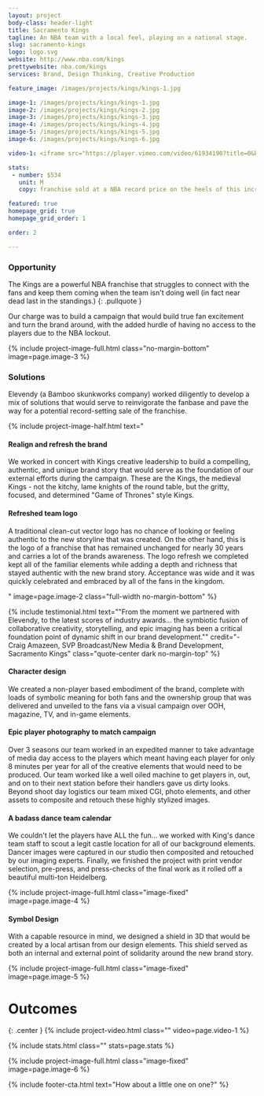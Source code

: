 ```yaml
---
layout: project
body-class: header-light
title: Sacramento Kings
tagline: An NBA team with a local feel, playing on a national stage.
slug: sacramento-kings
logo: logo.svg
website: http://www.nba.com/kings
prettywebsite: nba.com/kings
services: Brand, Design Thinking, Creative Production

feature_image: /images/projects/kings/kings-1.jpg

image-1: /images/projects/kings/kings-1.jpg
image-2: /images/projects/kings/kings-2.jpg
image-3: /images/projects/kings/kings-3.jpg
image-4: /images/projects/kings/kings-4.jpg
image-5: /images/projects/kings/kings-5.jpg
image-6: /images/projects/kings/kings-6.jpg

video-1: <iframe src="https://player.vimeo.com/video/61934190?title=0&byline=0&portrait=0" width="500" height="281" frameborder="0" webkitallowfullscreen mozallowfullscreen allowfullscreen></iframe>

stats:
 - number: $534
   unit: M
   copy: franchise sold at a NBA record price on the heels of this incredible turnaround and fanbase reinvigoration

featured: true
homepage_grid: true
homepage_grid_order: 1

order: 2

---
```

### Opportunity
The Kings are a powerful NBA franchise that struggles to connect with the fans and keep them coming when the team isn't doing well (in fact near dead last in the standings.)
{: .pullquote }

Our charge was to build a campaign that would build true fan excitement and turn the brand around, with the added hurdle of having no access to the players due to the NBA lockout.

{% include project-image-full.html class="no-margin-bottom" image=page.image-3 %}

### Solutions
Elevendy (a Bamboo skunkworks company) worked diligently to develop a mix of solutions that would serve to reinvigorate the fanbase and pave the way for a potential record-setting sale of the franchise.

{% include project-image-half.html text="<h4>Realign and refresh the brand</h4><p>We worked in concert with Kings creative leadership to build a compelling, authentic, and unique brand story that would serve as the foundation of our external efforts during the campaign. These are the Kings, the medieval Kings - not the kitchy, lame knights of the round table, but the gritty, focused, and determined \"Game of Thrones\" style Kings.</p><h4>Refreshed team logo</h4><p>A traditional clean-cut vector logo has no chance of looking or feeling authentic to the new storyline that was created. On the other hand, this is the logo of a franchise that has remained unchanged for nearly 30 years and carries a lot of the brands awareness. The logo refresh we completed kept all of the familiar elements while adding a depth and richness that stayed authentic with the new brand story. Acceptance was wide and it was quickly celebrated and embraced by all of the fans in the kingdom.</p>" image=page.image-2 class="full-width no-margin-bottom" %}

{% include testimonial.html text="\"From the moment we partnered with Elevendy, to the latest scores of industry awards... the symbiotic fusion of collaborative creativity, storytelling, and epic imaging has been a critical foundation point of dynamic shift in our brand development.\"" credit="- Craig Amazeen, SVP Broadcast/New Media & Brand Development, Sacramento Kings" class="quote-center dark no-margin-top" %}

#### Character design
We created a non-player based embodiment of the brand, complete with loads of symbolic meaning for both fans and the ownership group that was delivered and unveiled to the fans via a visual campaign over OOH, magazine, TV, and in-game elements.

#### Epic player photography to match campaign 
Over 3 seasons our team worked in an expedited manner to take advantage of media day access to the players which meant having each player for only 8 minutes per year for all of the creative elements that would need to be produced. Our team worked like a well oiled machine to get players in, out, and on to their next station before their handlers gave us dirty looks. Beyond shoot day logistics our team mixed CGI, photo elements, and other assets to composite and retouch these highly stylized images.

#### A badass dance team calendar
We couldn't let the players have ALL the fun... we worked with King's dance team staff to scout a legit castle location for all of our background elements. Dancer images were captured in our studio then composited and retouched by our imaging experts. Finally, we finished the project with print vendor selection, pre-press, and press-checks of the final work as it rolled off a beautiful multi-ton Heidelberg.

{% include project-image-full.html class="image-fixed" image=page.image-4 %}

#### Symbol Design
With a capable resource in mind, we designed a shield in 3D that would be created by a local artisan from our design elements. This shield served as both an internal and external point of solidarity around the new brand story.

{% include project-image-full.html class="image-fixed" image=page.image-5 %}

# Outcomes 
{: .center }
{% include project-video.html class="" video=page.video-1 %}

{% include stats.html class="" stats=page.stats %}

{% include project-image-full.html class="image-fixed" image=page.image-6 %}

{% include footer-cta.html text="How about a little one on one?" %}

